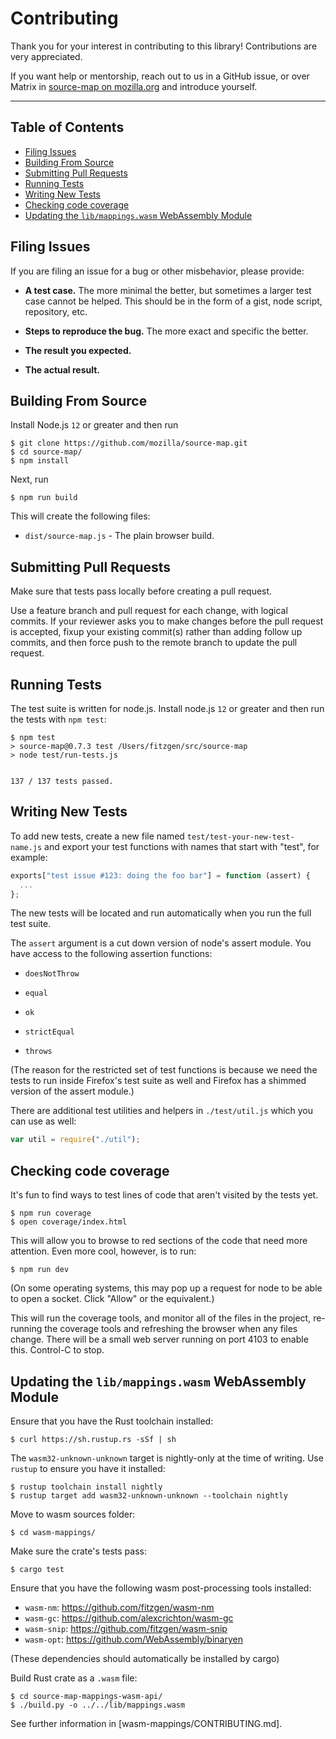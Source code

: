 # Contributing

Thank you for your interest in contributing to this library! Contributions are
very appreciated.

If you want help or mentorship, reach out to us in a GitHub issue,
or over Matrix in [source-map on mozilla.org](https://matrix.to/#/#source-map:mozilla.org)
and introduce yourself.

---

<!-- `npm run toc` to regenerate the Table of Contents -->

<!-- START doctoc generated TOC please keep comment here to allow auto update -->
<!-- DON'T EDIT THIS SECTION, INSTEAD RE-RUN doctoc TO UPDATE -->

## Table of Contents

- [Filing Issues](#filing-issues)
- [Building From Source](#building-from-source)
- [Submitting Pull Requests](#submitting-pull-requests)
- [Running Tests](#running-tests)
- [Writing New Tests](#writing-new-tests)
- [Checking code coverage](#checking-code-coverage)
- [Updating the `lib/mappings.wasm` WebAssembly Module](#updating-the-libmappingswasm-webassembly-module)

<!-- END doctoc generated TOC please keep comment here to allow auto update -->

## Filing Issues

If you are filing an issue for a bug or other misbehavior, please provide:

- **A test case.** The more minimal the better, but sometimes a larger test case
  cannot be helped. This should be in the form of a gist, node script,
  repository, etc.

- **Steps to reproduce the bug.** The more exact and specific the better.

- **The result you expected.**

- **The actual result.**

## Building From Source

Install Node.js `12` or greater and then run

    $ git clone https://github.com/mozilla/source-map.git
    $ cd source-map/
    $ npm install

Next, run

    $ npm run build

This will create the following files:

- `dist/source-map.js` - The plain browser build.

## Submitting Pull Requests

Make sure that tests pass locally before creating a pull request.

Use a feature branch and pull request for each change, with logical commits. If
your reviewer asks you to make changes before the pull request is accepted,
fixup your existing commit(s) rather than adding follow up commits, and then
force push to the remote branch to update the pull request.

## Running Tests

The test suite is written for node.js. Install node.js `12` or greater and
then run the tests with `npm test`:

```shell
$ npm test
> source-map@0.7.3 test /Users/fitzgen/src/source-map
> node test/run-tests.js


137 / 137 tests passed.
```

## Writing New Tests

To add new tests, create a new file named `test/test-your-new-test-name.js` and
export your test functions with names that start with "test", for example:

```js
exports["test issue #123: doing the foo bar"] = function (assert) {
  ...
};
```

The new tests will be located and run automatically when you run the full test
suite.

The `assert` argument is a cut down version of node's assert module. You have
access to the following assertion functions:

- `doesNotThrow`

- `equal`

- `ok`

- `strictEqual`

- `throws`

(The reason for the restricted set of test functions is because we need the
tests to run inside Firefox's test suite as well and Firefox has a shimmed
version of the assert module.)

There are additional test utilities and helpers in `./test/util.js` which you
can use as well:

```js
var util = require("./util");
```

## Checking code coverage

It's fun to find ways to test lines of code that aren't visited by
the tests yet.

```shell
$ npm run coverage
$ open coverage/index.html
```

This will allow you to browse to red sections of the code that need
more attention. Even more cool, however, is to run:

```shell
$ npm run dev
```

(On some operating systems, this may pop up a request for node to be able to open a socket. Click "Allow" or the equivalent.)

This will run the coverage tools, and monitor all of the files in the
project, re-running the coverage tools and refreshing the browser when
any files change. There will be a small web server running on port 4103 to enable this. Control-C to stop.

## Updating the `lib/mappings.wasm` WebAssembly Module

Ensure that you have the Rust toolchain installed:

```
$ curl https://sh.rustup.rs -sSf | sh
```

The `wasm32-unknown-unknown` target is nightly-only at the time of writing. Use
`rustup` to ensure you have it installed:

```
$ rustup toolchain install nightly
$ rustup target add wasm32-unknown-unknown --toolchain nightly
```

Move to wasm sources folder:

```
$ cd wasm-mappings/
```

Make sure the crate's tests pass:

```
$ cargo test
```

Ensure that you have the following wasm post-processing tools installed:

- `wasm-nm`: https://github.com/fitzgen/wasm-nm
- `wasm-gc`: https://github.com/alexcrichton/wasm-gc
- `wasm-snip`: https://github.com/fitzgen/wasm-snip
- `wasm-opt`: https://github.com/WebAssembly/binaryen

(These dependencies should automatically be installed by cargo)

Build Rust crate as a `.wasm` file:

```
$ cd source-map-mappings-wasm-api/
$ ./build.py -o ../../lib/mappings.wasm
```

See further information in [wasm-mappings/CONTRIBUTING.md].
